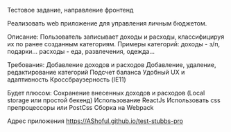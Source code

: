 Тестовое задание, направление фронтенд

Реализовать web приложение для управления личным бюджетом.

Описание:
Пользователь записывает доходы и расходы, классифицируя их по ранее созданным категориям. Примеры категорий:
доходы - з/п, подарки…
расходы - еда, развлечения, одежда...

Требования:
Добавление доходов и расходов
Добавление, удаление, редактирование категорий
Подсчет баланса
Удобный UX и адаптивность
Кроссбраузерность (IE11)

Будет плюсом:
Сохранение внесенных доходов и расходов (Local storage или простой бекенд)
Использование ReactJs
Использовать css препроцессоры или PostCss
Сборка на Webpack

Адрес приложения https://AShoful.github.io/test-stubbs-pro
